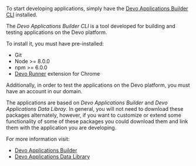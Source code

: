 To start developing applications, simply have the [Devo Applications Builder CLI](https://github.com/DevoInc/dab-cli) installed.

The _Devo Applications Builder CLI_ is a tool developed for building and testing applications on the Devo platform.

To install it, you must have pre-installed:

- Git
- Node >= 8.0.0
- npm >= 6.0.0
- [Devo Runner](https://chrome.google.com/webstore/detail/devo-runner/apjjdfhcegcemhdhaeadkddbjhgfplmo) extension for Chrome

Additionally, in order to test the applications on the Devo platform, you must have an account in our domain.

The applications are based on _Devo Applications Builder_ and _Devo Applications Data Libray_. In general, you will not need to download these packages alternately, however, if you want to customize or extend some functionality of some of these packages you could download them and link them with the application you are developing.

For more information visit:

- [Devo Applications Builder](https://github.com/DevoInc/applications-builder)
- [Devo Applications Data Library](https://github.com/DevoInc/applications-data-library)
